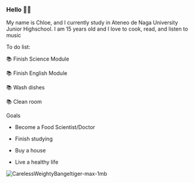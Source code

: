 ### Hello 👋🏻

My name is Chloe, and I currently  study in Ateneo de Naga University Junior Highschool. I am 15 years old and I love to cook, read, and listen to music

To do list:

📚 Finish Science Module

📚 Finish English Module

📚 Wash dishes

📚 Clean room


Goals

- Become a Food Scientist/Doctor

- Finish studying

- Buy a house

- Live a healthy life






![CarelessWeightyBangeltiger-max-1mb](https://user-images.githubusercontent.com/99799259/156503344-f9126b06-fcc5-4a10-9a44-1e6d5b4c2874.gif)
